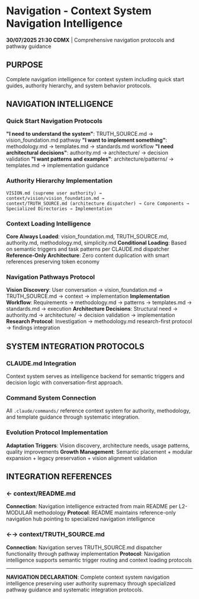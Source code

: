 # Navigation - Context System Navigation Intelligence

**30/07/2025 21:30 CDMX** | Comprehensive navigation protocols and pathway guidance

## PURPOSE
Complete navigation intelligence for context system including quick start guides, authority hierarchy, and system behavior protocols.

## NAVIGATION INTELLIGENCE

### Quick Start Navigation Protocols
**"I need to understand the system"**: TRUTH_SOURCE.md → vision_foundation.md pathway
**"I want to implement something"**: methodology.md → templates.md → standards.md workflow
**"I need architectural decisions"**: authority.md → architecture/ → decision validation
**"I want patterns and examples"**: architecture/patterns/ → templates.md → implementation guidance

### Authority Hierarchy Implementation
```
VISION.md (supreme user authority) → context/vision/vision_foundation.md → 
context/TRUTH_SOURCE.md (architecture dispatcher) → Core Components → 
Specialized Directories → Implementation
```

### Context Loading Intelligence
**Core Always Loaded**: vision_foundation.md, TRUTH_SOURCE.md, authority.md, methodology.md, simplicity.md
**Conditional Loading**: Based on semantic triggers and task patterns per CLAUDE.md dispatcher
**Reference-Only Architecture**: Zero content duplication with smart references preserving token economy

### Navigation Pathways Protocol
**Vision Discovery**: User conversation → vision_foundation.md → TRUTH_SOURCE.md → context → implementation
**Implementation Workflow**: Requirements → methodology.md → patterns → templates.md → standards.md → execution
**Architecture Decisions**: Structural need → authority.md → architecture/ → decision validation → implementation  
**Research Protocol**: Investigation → methodology.md research-first protocol → findings integration

## SYSTEM INTEGRATION PROTOCOLS

### CLAUDE.md Integration
Context system serves as intelligence backend for semantic triggers and decision logic with conversation-first approach.

### Command System Connection
All `.claude/commands/` reference context system for authority, methodology, and template guidance through systematic integration.

### Evolution Protocol Implementation
**Adaptation Triggers**: Vision discovery, architecture needs, usage patterns, quality improvements
**Growth Management**: Semantic placement + modular expansion + legacy preservation + vision alignment validation

## INTEGRATION REFERENCES

### ← context/README.md
**Connection**: Navigation intelligence extracted from main README per L2-MODULAR methodology
**Protocol**: README maintains reference-only navigation hub pointing to specialized navigation intelligence

### ←→ context/TRUTH_SOURCE.md  
**Connection**: Navigation serves TRUTH_SOURCE.md dispatcher functionality through pathway implementation
**Protocol**: Navigation intelligence supports semantic trigger routing and context loading protocols

---

**NAVIGATION DECLARATION**: Complete context system navigation intelligence preserving user authority supremacy through specialized pathway guidance and systematic integration protocols.